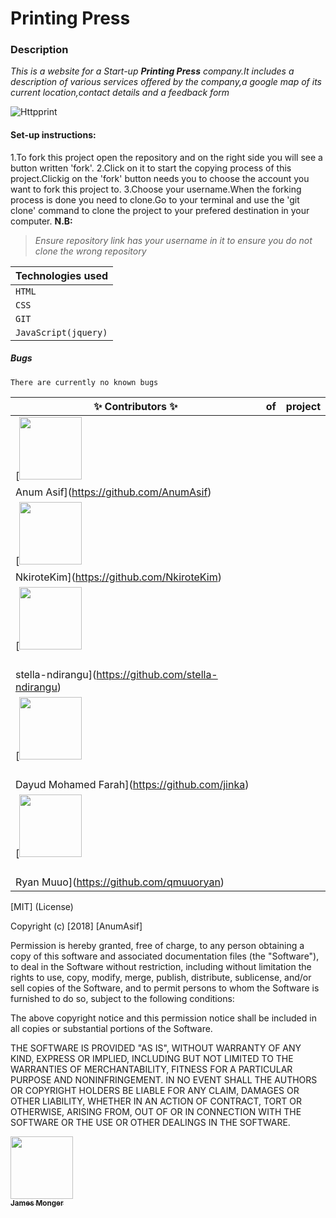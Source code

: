 # Printing Press

### Description
*This is a website for a Start-up **Printing Press** company.It includes a description of various services offered by the company,a google map of its current location,contact details and a feedback form* 

![Httpprint](https://thumbs.gfycat.com/EnchantingGrandioseBluebottlejellyfish-max-1mb.gif)

#### Set-up instructions:
 1.To fork this project open the repository and on the right side you will see a button written 'fork'.
 2.Click on it to start the copying process of this project.Clickig on the 'fork' button needs you to choose the account you want to fork this project to.
3.Choose your username.When the forking process is done you need to clone.Go to your terminal and use the 'git clone' command to clone the project to your prefered destination in your computer.
**N.B:**
> *Ensure repository link has your username in it to ensure you do not clone the wrong repository*


|**Technologies used**|
| --- |
| `HTML`|
| `CSS` |
 | `GIT` |
| `JavaScript(jquery)` |
##### Bugs
    There are currently no known bugs


| **✨ Contributors ✨**     | of         | project |
| ------------- |:-------------:| -----:|
|[<img src="https://anumasif.github.io/portfolio/images/profile-pic.jpg" width="100px;"/> <br>
 Anum Asif](https://github.com/AnumAsif)|
 |[<img src="https://avatars2.githubusercontent.com/u/43410875?s=460&v=4" width="100px;"/> <br> 
 NkiroteKim](https://github.com/NkiroteKim)|
 |[<img src="https://stella-ndirangu.github.io/Portfolio/images/me2.jpg" width="100px;"/>
   <br>stella-ndirangu](https://github.com/stella-ndirangu)|
 |[<img src="https://avatars2.githubusercontent.com/u/8039543?s=460&v=4" width="100px;"/> 
   <br>Dayud Mohamed Farah](https://github.com/jinka)|
   |[<img src="https://qmuuoryan.github.io/ryan-project/images/papi.jpg" width="100px;"/> 
   <br>Ryan  Muuo](https://github.com/qmuuoryan)|

[MIT] (License)

Copyright (c) [2018] [AnumAsif]

Permission is hereby granted, free of charge, to any person obtaining a copy
of this software and associated documentation files (the "Software"), to deal
in the Software without restriction, including without limitation the rights
to use, copy, modify, merge, publish, distribute, sublicense, and/or sell
copies of the Software, and to permit persons to whom the Software is
furnished to do so, subject to the following conditions:

The above copyright notice and this permission notice shall be included in all
copies or substantial portions of the Software.

THE SOFTWARE IS PROVIDED "AS IS", WITHOUT WARRANTY OF ANY KIND, EXPRESS OR
IMPLIED, INCLUDING BUT NOT LIMITED TO THE WARRANTIES OF MERCHANTABILITY,
FITNESS FOR A PARTICULAR PURPOSE AND NONINFRINGEMENT. IN NO EVENT SHALL THE
AUTHORS OR COPYRIGHT HOLDERS BE LIABLE FOR ANY CLAIM, DAMAGES OR OTHER
LIABILITY, WHETHER IN AN ACTION OF CONTRACT, TORT OR OTHERWISE, ARISING FROM,
OUT OF OR IN CONNECTION WITH THE SOFTWARE OR THE USE OR OTHER DEALINGS IN THE
SOFTWARE.

[<img src="https://avatars.githubusercontent.com/u/2037007?v=3" width="100px;"/><br /><sub><b>James Monger</b></sub>](https://github.com/Jameskmonger)<br />

